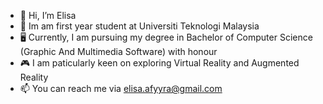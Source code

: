 - 👋 Hi, I’m Elisa
- 🏫 Im am first year student at Universiti Teknologi Malaysia
- 🖥  Currently, I am pursuing my degree in Bachelor of Computer Science (Graphic And Multimedia Software) with honour
- 🎮 I am paticularly keen on exploring Virtual Reality and Augmented Reality
- 📫 You can reach me via elisa.afyyra@gmail.com

<!---
Afyyra/Afyyra is a ✨ special ✨ repository because its `README.md` (this file) appears on your GitHub profile.
You can click the Preview link to take a look at your changes.
--->
